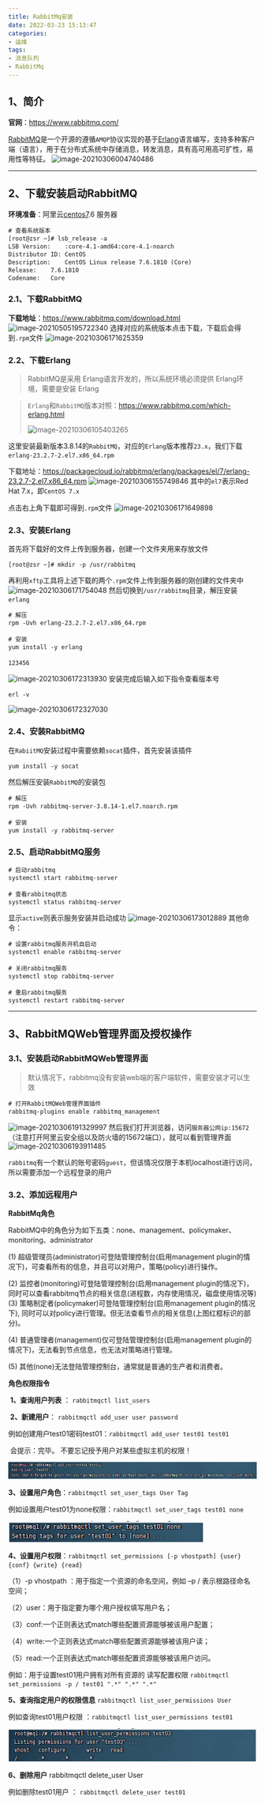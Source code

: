 ```yaml
---
title: RabbitMq安装
date: 2022-03-23 15:13:47
categories:
- 运维
tags:
- 消息队列
- RabbitMq
---
```




## 1、简介

**官网**：https://www.rabbitmq.com/

[RabbitMQ](https://so.csdn.net/so/search?q=RabbitMQ&spm=1001.2101.3001.7020)是一个开源的遵循`AMQP`协议实现的基于[Erlang](https://so.csdn.net/so/search?q=Erlang&spm=1001.2101.3001.7020)语言编写，支持多种客户端（语言），用于在分布式系统中存储消息，转发消息，具有高可用高可扩性，易用性等特征。
![image-20210306004740486](https://raw.githubusercontent.com/lukaixin0527/images/master/java-img3c01cd2a894605d1e77f665dea4ba39a.png)

------

## 2、下载安装启动RabbitMQ

**环境准备**：阿里云[centos7](https://so.csdn.net/so/search?q=centos7&spm=1001.2101.3001.7020).6 服务器

```
# 查看系统版本
[root@zsr ~]# lsb_release -a
LSB Version:	:core-4.1-amd64:core-4.1-noarch
Distributor ID:	CentOS
Description:	CentOS Linux release 7.6.1810 (Core) 
Release:	7.6.1810
Codename:	Core
```

### 2.1、下载RabbitMQ

**下载地址**：https://www.rabbitmq.com/download.html
![image-20210505195722340](https://raw.githubusercontent.com/lukaixin0527/images/master/java-imgc2a43d7b156037d026377e58f000c0a1.png)
选择对应的系统版本点击下载，下载后会得到`.rpm`文件
![image-20210306171625359](https://raw.githubusercontent.com/lukaixin0527/images/master/java-imgd30ba3494143e490586b644a777d1a86.png)

### 2.2、下载Erlang

> RabbitMQ是采用 Erlang语言开发的，所以系统环境必须提供 Erlang环境，需要是安装 Erlang

> `Erlang`和`RabbitMQ`版本对照：https://www.rabbitmq.com/which-erlang.html
>
> ![image-20210306105403265](https://raw.githubusercontent.com/lukaixin0527/images/master/java-img982bab51c7a7c5e7859aac80b73246e8.png)

这里安装最新版本3.8.14的`RabbitMQ`，对应的`Erlang`版本推荐`23.x`，我们下载`erlang-23.2.7-2.el7.x86_64.rpm`

下载地址：https://packagecloud.io/rabbitmq/erlang/packages/el/7/erlang-23.2.7-2.el7.x86_64.rpm
![image-20210306155749846](https://raw.githubusercontent.com/lukaixin0527/images/master/java-img434d500793ba3b7102502060a2d24dd5.png)
其中的`el7`表示Red Hat 7.x，即`CentOS 7.x`

点击右上角下载即可得到`.rpm`文件
![image-20210306171649898](https://raw.githubusercontent.com/lukaixin0527/images/master/java-img1f7e491967213fae693b324a23e1404e.png)

### 2.3、安装Erlang

首先将下载好的文件上传到服务器，创建一个文件夹用来存放文件

```
[root@zsr ~]# mkdir -p /usr/rabbitmq
```

再利用`xftp`工具将上述下载的两个`.rpm`文件上传到服务器的刚创建的文件夹中
![image-20210306171754048](https://raw.githubusercontent.com/lukaixin0527/images/master/java-img329ae85431345deba319246cf34beced.png)
然后切换到`/usr/rabbitmq`目录，解压安装`erlang`

```
# 解压
rpm -Uvh erlang-23.2.7-2.el7.x86_64.rpm

# 安装
yum install -y erlang

123456
```

![image-20210306172313930](https://raw.githubusercontent.com/lukaixin0527/images/master/java-imgbc258420e09d877321b8d84bac8dcbf5.png)
安装完成后输入如下指令查看版本号

```
erl -v
```

![image-20210306172327030](https://raw.githubusercontent.com/lukaixin0527/images/master/java-imgc06df0aa6fa2e3042c7dc816bff2c6a4.png)

### 2.4、安装RabbitMQ

在`RabiitMQ`安装过程中需要依赖`socat`插件，首先安装该插件

```
yum install -y socat
```

然后解压安装`RabbitMQ`的安装包

```
# 解压
rpm -Uvh rabbitmq-server-3.8.14-1.el7.noarch.rpm

# 安装
yum install -y rabbitmq-server
```

### 2.5、启动RabbitMQ服务

```
# 启动rabbitmq
systemctl start rabbitmq-server

# 查看rabbitmq状态
systemctl status rabbitmq-server
```

显示`active`则表示服务安装并启动成功
![image-20210306173012889](https://raw.githubusercontent.com/lukaixin0527/images/master/java-img8670d8cd1b59902bfdba68d9925ee92c.png)
其他命令：

```
# 设置rabbitmq服务开机自启动
systemctl enable rabbitmq-server

# 关闭rabbitmq服务
systemctl stop rabbitmq-server

# 重启rabbitmq服务
systemctl restart rabbitmq-server
```

------

## 3、RabbitMQWeb管理界面及授权操作

### 3.1、安装启动RabbitMQWeb管理界面

> 默认情况下，rabbitmq没有安装web端的客户端软件，需要安装才可以生效

```
# 打开RabbitMQWeb管理界面插件
rabbitmq-plugins enable rabbitmq_management
```

![image-20210306191329997](https://raw.githubusercontent.com/lukaixin0527/images/master/java-imgfc1fd4d55686496ae5cbe96675c21482.png)
然后我们打开浏览器，访问`服务器公网ip:15672`（注意打开阿里云安全组以及防火墙的15672端口），就可以看到管理界面
![image-20210306193911485](https://raw.githubusercontent.com/lukaixin0527/images/master/java-imga48b7fdfa923e62a803ab273a2228a1d.png)

`rabbitmq`有一个默认的账号密码`guest`，但该情况仅限于本机localhost进行访问，所以需要添加一个远程登录的用户

### 3.2、添加远程用户

**RabbitMq角色**

RabbitMQ中的角色分为如下五类：none、management、policymaker、monitoring、administrator

(1) 超级管理员(administrator)可登陆管理控制台(启用management plugin的情况下)，可查看所有的信息，并且可以对用户，策略(policy)进行操作。

(2) 监控者(monitoring)可登陆管理控制台(启用management plugin的情况下)，同时可以查看rabbitmq节点的相关信息(进程数，内存使用情况，磁盘使用情况等)(3) 策略制定者(policymaker)可登陆管理控制台(启用management plugin的情况下), 同时可以对policy进行管理。但无法查看节点的相关信息(上图红框标识的部分)。

(4) 普通管理者(management)仅可登陆管理控制台(启用management plugin的情况下)，无法看到节点信息，也无法对策略进行管理。

(5) 其他(none)无法登陆管理控制台，通常就是普通的生产者和消费者。

**角色权限指令**

​    **1、查询用户列表** ：   `rabbitmqctl list_users`

​    **2、新建用户**： `rabbitmqctl add_user user password`  

例如创建用户test01密码test01：`rabbitmqctl add_user test01 test01`    

​	会提示：完毕。 不要忘记授予用户对某些虚拟主机的权限！

![Image](https://raw.githubusercontent.com/lukaixin0527/images/master/java-imgImage.png)

**3、设置用户角色**：`rabbitmqctl set_user_tags User Tag`  

例如设置用户test01为none权限：`rabbitmqctl set_user_tags test01 none`

![image-20221101095119540](https://raw.githubusercontent.com/lukaixin0527/images/master/java-imgimage-20221101095119540.png)

**4、设置用户权限**：`rabbitmqctl set_permissions [-p vhostpath] {user} {conf} {write} {read}`         

（1）-p vhostpath ：用于指定一个资源的命名空间，例如 –p / 表示根路径命名空间；       

（2）user：用于指定要为哪个用户授权填写用户名；       

（3）conf:一个正则表达式match哪些配置资源能够被该用户配置；       

（4）write:一个正则表达式match哪些配置资源能够被该用户读；       

（5）read:一个正则表达式match哪些配置资源能够被该用户访问。      

 例如：用于设置test01用户拥有对所有资源的 读写配置权限       `rabbitmqctl set_permissions -p / test01 ".*" ".*" ".*"`

**5、查询指定用户的权限信息** `rabbitmqctl list_user_permissions User`

 例如查询test01用户权限 ：`rabbitmqctl list_user_permissions test01`

![image-20221101095232977](https://raw.githubusercontent.com/lukaixin0527/images/master/java-imgimage-20221101095232977.png)

**6、删除用户** rabbitmqctl delete_user User 

例如删除test01用户 ： `rabbitmqctl delete_user test01`